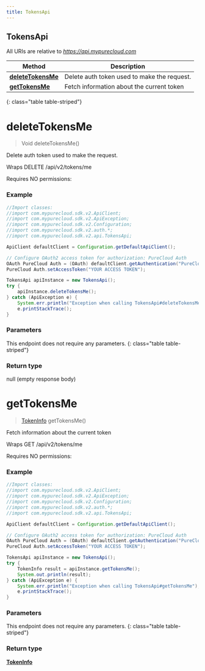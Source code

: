 ```yaml
---
title: TokensApi
---
```

## TokensApi

All URIs are relative to *https://api.mypurecloud.com*

| Method | Description |
| ------------- | ------------- |
| [**deleteTokensMe**](TokensApi.html#deleteTokensMe) | Delete  auth token used to make the request. |
| [**getTokensMe**](TokensApi.html#getTokensMe) | Fetch information about the current token |
{: class="table table-striped"}

<a name="deleteTokensMe"></a>

# **deleteTokensMe**



> Void deleteTokensMe()

Delete  auth token used to make the request.



Wraps DELETE /api/v2/tokens/me  

Requires NO permissions: 


### Example

~~~java
//Import classes:
//import com.mypurecloud.sdk.v2.ApiClient;
//import com.mypurecloud.sdk.v2.ApiException;
//import com.mypurecloud.sdk.v2.Configuration;
//import com.mypurecloud.sdk.v2.auth.*;
//import com.mypurecloud.sdk.v2.api.TokensApi;

ApiClient defaultClient = Configuration.getDefaultApiClient();

// Configure OAuth2 access token for authorization: PureCloud Auth
OAuth PureCloud Auth = (OAuth) defaultClient.getAuthentication("PureCloud Auth");
PureCloud Auth.setAccessToken("YOUR ACCESS TOKEN");

TokensApi apiInstance = new TokensApi();
try {
    apiInstance.deleteTokensMe();
} catch (ApiException e) {
    System.err.println("Exception when calling TokensApi#deleteTokensMe");
    e.printStackTrace();
}
~~~

### Parameters

This endpoint does not require any parameters.
{: class="table table-striped"}

### Return type

null (empty response body)

<a name="getTokensMe"></a>

# **getTokensMe**



> [TokenInfo](TokenInfo.html) getTokensMe()

Fetch information about the current token



Wraps GET /api/v2/tokens/me  

Requires NO permissions: 


### Example

~~~java
//Import classes:
//import com.mypurecloud.sdk.v2.ApiClient;
//import com.mypurecloud.sdk.v2.ApiException;
//import com.mypurecloud.sdk.v2.Configuration;
//import com.mypurecloud.sdk.v2.auth.*;
//import com.mypurecloud.sdk.v2.api.TokensApi;

ApiClient defaultClient = Configuration.getDefaultApiClient();

// Configure OAuth2 access token for authorization: PureCloud Auth
OAuth PureCloud Auth = (OAuth) defaultClient.getAuthentication("PureCloud Auth");
PureCloud Auth.setAccessToken("YOUR ACCESS TOKEN");

TokensApi apiInstance = new TokensApi();
try {
    TokenInfo result = apiInstance.getTokensMe();
    System.out.println(result);
} catch (ApiException e) {
    System.err.println("Exception when calling TokensApi#getTokensMe");
    e.printStackTrace();
}
~~~

### Parameters

This endpoint does not require any parameters.
{: class="table table-striped"}

### Return type

[**TokenInfo**](TokenInfo.html)

